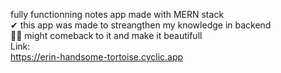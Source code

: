 fully functionning notes app made with MERN stack <br/>
✔ this app was made to streangthen my knowledge in backend <br/>
🤷‍♂️ might comeback to it and make it beautifull <br/>
Link: <br/>
https://erin-handsome-tortoise.cyclic.app
